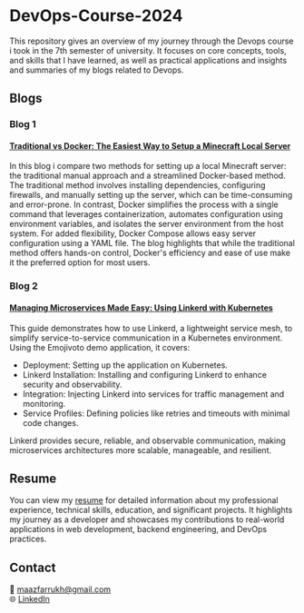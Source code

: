 # DevOps-Course-2024
This repository gives an overview of my journey through the Devops course i took in the 7th semester of university. It focuses on core concepts, tools, and skills that I have learned, as well as practical applications and insights and summaries of my blogs related to Devops.
## Blogs  
### Blog 1
#### [Traditional vs Docker: The Easiest Way to Setup a Minecraft Local Server](https://medium.com/@moazfarrukh/traditional-vs-docker-the-easiest-way-to-setup-a-minecraft-local-server)  
In this blog i compare two methods for setting up a local Minecraft server: the traditional manual approach and a streamlined Docker-based method. The traditional method involves installing dependencies, configuring firewalls, and manually setting up the server, which can be time-consuming and error-prone. In contrast, Docker simplifies the process with a single command that leverages containerization, automates configuration using environment variables, and isolates the server environment from the host system. For added flexibility, Docker Compose allows easy server configuration using a YAML file. The blog highlights that while the traditional method offers hands-on control, Docker's efficiency and ease of use make it the preferred option for most users.
### Blog 2
#### [Managing Microservices Made Easy: Using Linkerd with Kubernetes](https://medium.com/@moazfarrukh/managing-microservices-made-easy-using-linkerd-with-kubernetes)  
This guide demonstrates how to use Linkerd, a lightweight service mesh, to simplify service-to-service communication in a Kubernetes environment. Using the Emojivoto demo application, it covers:
- Deployment: Setting up the application on Kubernetes.
- Linkerd Installation: Installing and configuring Linkerd to enhance security and observability.
- Integration: Injecting Linkerd into services for traffic management and monitoring.
- Service Profiles: Defining policies like retries and timeouts with minimal code changes.

Linkerd provides secure, reliable, and observable communication, making microservices architectures more scalable, manageable, and resilient.
## Resume  
You can view my [resume](./Resume.md) for detailed information about my professional experience, technical skills, education, and significant projects. It highlights my journey as a developer and showcases my contributions to real-world applications in web development, backend engineering, and DevOps practices. 
## Contact
📧 maazfarrukh@gmail.com  
🌐 [LinkedIn](https://linkedin.com/in/moaz-farrukh)

